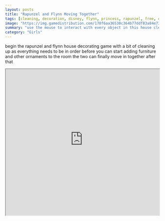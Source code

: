 ```yaml
---
layout: posts
title: "Rapunzel and Flynn Moving Together"
tags: [cleaning, decoration, disney, flynn, princess, rapunzel, free, online, games, oyna, game, free, games, play, play, games]
image: "https://img.gamedistribution.com/170f6aa36530c364b77ddf83a84e7351.jpg"
summary: "use the mouse to interact with every object in this house cleaning game  free online games oyna game free games play play games"
category: "Girls"
---
```


begin the rapunzel and flynn house decorating game with a bit of cleaning up as everything needs to be in order before you can start adding furniture and other ornaments to the room the two can finally move in together after that

<iframe width="100%" height="480px;" src="https://flash.gamedistribution.com?game=170f6aa36530c364b77ddf83a84e7351"></iframe>